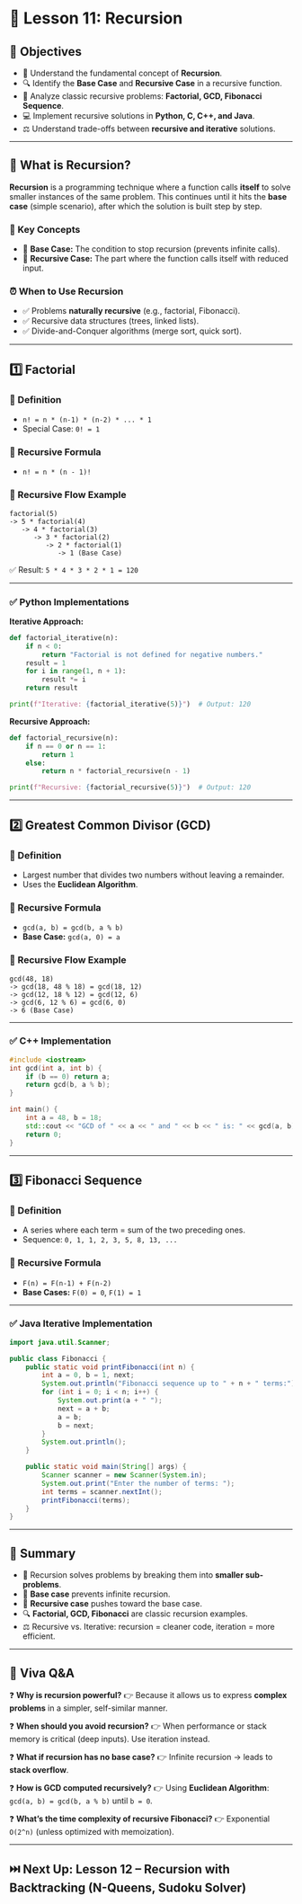 # 📘 Lesson 11: **Recursion**


## 🎯 Objectives

* 🧩 Understand the fundamental concept of **Recursion**.
* 🔍 Identify the **Base Case** and **Recursive Case** in a recursive function.
* 🔁 Analyze classic recursive problems: **Factorial, GCD, Fibonacci Sequence**.
* 💻 Implement recursive solutions in **Python, C, C++, and Java**.
* ⚖️ Understand trade-offs between **recursive and iterative** solutions.

---

## 🧠 What is Recursion?

**Recursion** is a programming technique where a function calls **itself** to solve smaller instances of the same problem.
This continues until it hits the **base case** (simple scenario), after which the solution is built step by step.

### 🔑 Key Concepts

* 🛑 **Base Case:** The condition to stop recursion (prevents infinite calls).
* 🔄 **Recursive Case:** The part where the function calls itself with reduced input.

### ⏰ When to Use Recursion

* ✅ Problems **naturally recursive** (e.g., factorial, Fibonacci).
* ✅ Recursive data structures (trees, linked lists).
* ✅ Divide-and-Conquer algorithms (merge sort, quick sort).

---

## 1️⃣ Factorial

### 📌 Definition

* `n! = n * (n-1) * (n-2) * ... * 1`
* Special Case: `0! = 1`

### 🔄 Recursive Formula

* `n! = n * (n - 1)!`

### 🔁 Recursive Flow Example

```plaintext
factorial(5)
-> 5 * factorial(4)
   -> 4 * factorial(3)
      -> 3 * factorial(2)
         -> 2 * factorial(1)
            -> 1 (Base Case)
```

✅ Result: `5 * 4 * 3 * 2 * 1 = 120`

---

### ✅ Python Implementations

**Iterative Approach:**

```python
def factorial_iterative(n):
    if n < 0:
        return "Factorial is not defined for negative numbers."
    result = 1
    for i in range(1, n + 1):
        result *= i
    return result

print(f"Iterative: {factorial_iterative(5)}")  # Output: 120
```

**Recursive Approach:**

```python
def factorial_recursive(n):
    if n == 0 or n == 1:
        return 1
    else:
        return n * factorial_recursive(n - 1)

print(f"Recursive: {factorial_recursive(5)}")  # Output: 120
```

---

## 2️⃣ Greatest Common Divisor (GCD)

### 📌 Definition

* Largest number that divides two numbers without leaving a remainder.
* Uses the **Euclidean Algorithm**.

### 🔄 Recursive Formula

* `gcd(a, b) = gcd(b, a % b)`
* **Base Case:** `gcd(a, 0) = a`

### 🔁 Recursive Flow Example

```plaintext
gcd(48, 18)
-> gcd(18, 48 % 18) = gcd(18, 12)
-> gcd(12, 18 % 12) = gcd(12, 6)
-> gcd(6, 12 % 6) = gcd(6, 0)
-> 6 (Base Case)
```

---

### ✅ C++ Implementation

```cpp
#include <iostream>
int gcd(int a, int b) {
    if (b == 0) return a;
    return gcd(b, a % b);
}

int main() {
    int a = 48, b = 18;
    std::cout << "GCD of " << a << " and " << b << " is: " << gcd(a, b);
    return 0;
}
```

---

## 3️⃣ Fibonacci Sequence

### 📌 Definition

* A series where each term = sum of the two preceding ones.
* Sequence: `0, 1, 1, 2, 3, 5, 8, 13, ...`

### 🔄 Recursive Formula

* `F(n) = F(n-1) + F(n-2)`
* **Base Cases:** `F(0) = 0`, `F(1) = 1`

---

### ✅ Java Iterative Implementation

```java
import java.util.Scanner;

public class Fibonacci {
    public static void printFibonacci(int n) {
        int a = 0, b = 1, next;
        System.out.println("Fibonacci sequence up to " + n + " terms:");
        for (int i = 0; i < n; i++) {
            System.out.print(a + " ");
            next = a + b;
            a = b;
            b = next;
        }
        System.out.println();
    }

    public static void main(String[] args) {
        Scanner scanner = new Scanner(System.in);
        System.out.print("Enter the number of terms: ");
        int terms = scanner.nextInt();
        printFibonacci(terms);
    }
}
```

---

## 🧾 Summary

* 🧠 Recursion solves problems by breaking them into **smaller sub-problems**.
* 🚫 **Base case** prevents infinite recursion.
* 🔁 **Recursive case** pushes toward the base case.
* 🔍 **Factorial, GCD, Fibonacci** are classic recursion examples.
* ⚖️ Recursive vs. Iterative: recursion = cleaner code, iteration = more efficient.

---

## 📘 Viva Q\&A

❓ **Why is recursion powerful?**
👉 Because it allows us to express **complex problems** in a simpler, self-similar manner.

❓ **When should you avoid recursion?**
👉 When performance or stack memory is critical (deep inputs). Use iteration instead.

❓ **What if recursion has no base case?**
👉 Infinite recursion → leads to **stack overflow**.

❓ **How is GCD computed recursively?**
👉 Using **Euclidean Algorithm**: `gcd(a, b) = gcd(b, a % b)` until `b = 0`.

❓ **What’s the time complexity of recursive Fibonacci?**
👉 Exponential `O(2^n)` (unless optimized with memoization).

---

## ⏭️ Next Up: **Lesson 12 – Recursion with Backtracking (N-Queens, Sudoku Solver)**
